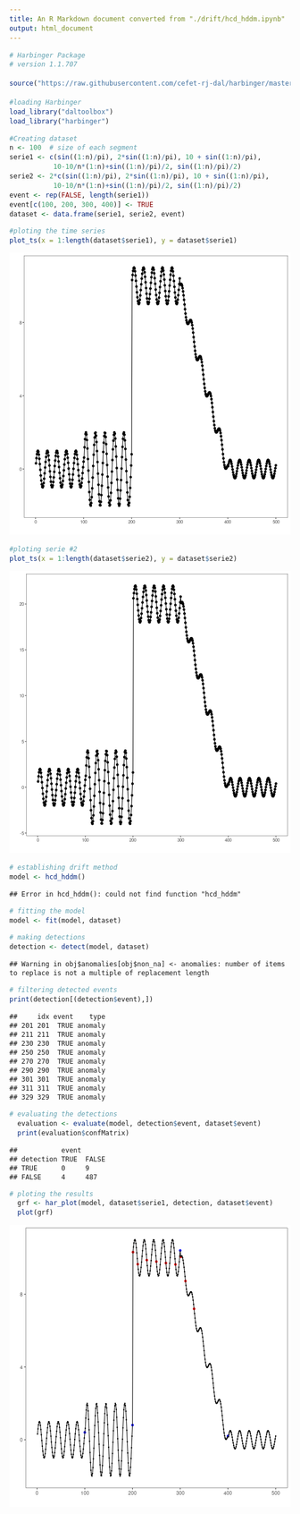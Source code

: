 ```yaml
---
title: An R Markdown document converted from "./drift/hcd_hddm.ipynb"
output: html_document
---
```



```r
# Harbinger Package
# version 1.1.707

source("https://raw.githubusercontent.com/cefet-rj-dal/harbinger/master/jupyter.R")

#loading Harbinger
load_library("daltoolbox") 
load_library("harbinger") 
```


```r
#Creating dataset
n <- 100  # size of each segment
serie1 <- c(sin((1:n)/pi), 2*sin((1:n)/pi), 10 + sin((1:n)/pi),
           10-10/n*(1:n)+sin((1:n)/pi)/2, sin((1:n)/pi)/2)
serie2 <- 2*c(sin((1:n)/pi), 2*sin((1:n)/pi), 10 + sin((1:n)/pi),
           10-10/n*(1:n)+sin((1:n)/pi)/2, sin((1:n)/pi)/2)
event <- rep(FALSE, length(serie1))
event[c(100, 200, 300, 400)] <- TRUE
dataset <- data.frame(serie1, serie2, event)
```


```r
#ploting the time series
plot_ts(x = 1:length(dataset$serie1), y = dataset$serie1)
```

![plot of chunk unnamed-chunk-3](hcd_hddm/unnamed-chunk-3-1.png)


```r
#ploting serie #2
plot_ts(x = 1:length(dataset$serie2), y = dataset$serie2)
```

![plot of chunk unnamed-chunk-4](hcd_hddm/unnamed-chunk-4-1.png)


```r
# establishing drift method 
model <- hcd_hddm()
```

```
## Error in hcd_hddm(): could not find function "hcd_hddm"
```


```r
# fitting the model
model <- fit(model, dataset)
```


```r
# making detections
detection <- detect(model, dataset)
```

```
## Warning in obj$anomalies[obj$non_na] <- anomalies: number of items to replace is not a multiple of replacement length
```


```r
# filtering detected events
print(detection[(detection$event),])
```

```
##     idx event    type
## 201 201  TRUE anomaly
## 211 211  TRUE anomaly
## 230 230  TRUE anomaly
## 250 250  TRUE anomaly
## 270 270  TRUE anomaly
## 290 290  TRUE anomaly
## 301 301  TRUE anomaly
## 311 311  TRUE anomaly
## 329 329  TRUE anomaly
```


```r
# evaluating the detections
  evaluation <- evaluate(model, detection$event, dataset$event)
  print(evaluation$confMatrix)
```

```
##           event      
## detection TRUE  FALSE
## TRUE      0     9    
## FALSE     4     487
```


```r
# ploting the results
  grf <- har_plot(model, dataset$serie1, detection, dataset$event)
  plot(grf)
```

![plot of chunk unnamed-chunk-10](hcd_hddm/unnamed-chunk-10-1.png)

